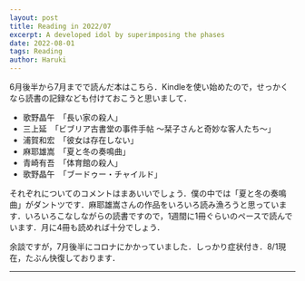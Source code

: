 ```yaml
---
layout: post
title: Reading in 2022/07
excerpt: A developed idol by superimposing the phases
date: 2022-08-01
tags: Reading
author: Haruki
---
```


6月後半から7月までで読んだ本はこちら．Kindleを使い始めたので，せっかくなら読書の記録なども付けておこうと思いまして．

* 歌野晶午　「長い家の殺人」
* 三上延　「ビブリア古書堂の事件手帖 ～栞子さんと奇妙な客人たち～」
* 浦賀和宏　「彼女は存在しない」
* 麻耶雄嵩　「夏と冬の奏鳴曲」
* 青崎有吾　「体育館の殺人」
* 歌野晶午　「ブードゥー・チャイルド」


それぞれについてのコメントはまあいいでしょう．僕の中では「夏と冬の奏鳴曲」がダントツです．麻耶雄嵩さんの作品をいろいろ読み漁ろうと思っています．いろいろこなしながらの読書ですので，1週間に1冊ぐらいのペースで読んでいます．月に4冊も読めれば十分でしょう．

余談ですが，7月後半にコロナにかかっていました．しっかり症状付き．8/1現在，たぶん快復しております．

-----
